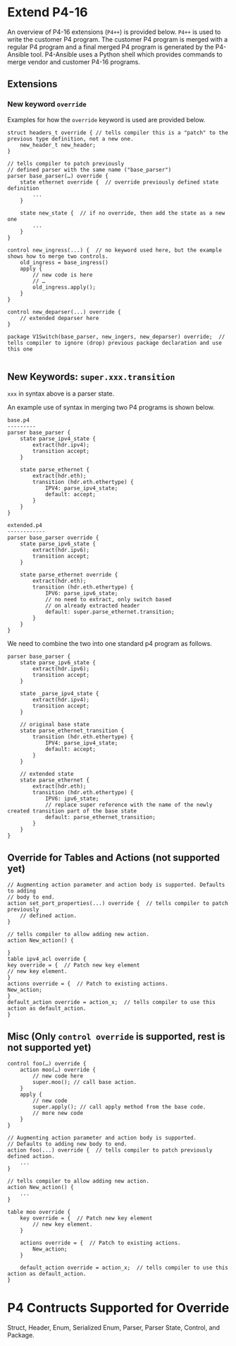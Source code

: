 # Extend P4-16

An overview of P4-16 extensions (`P4++`) is provided below.  `P4++` is used to write the customer P4 program.  The customer P4 program is merged with a regular P4 program and a final merged P4 program is generated by the P4-Ansible tool.  P4-Ansible uses a Python shell which provides commands to merge vendor and customer P4-16 programs.

## Extensions

### New keyword `override`
Examples for how the `override` keyword is used are provided below.

```p4
struct headers_t override { // tells compiler this is a "patch" to the previous type definition, not a new one.
    new_header_t new_header;
}

// tells compiler to patch previously
// defined parser with the same name ("base_parser")
parser base_parser(…) override {
    state ethernet override {  // override previously defined state definition
        ...
    }
    
    state new_state {  // if no override, then add the state as a new one
        ...
    }
}

control new_ingress(...) {  // no keyword used here, but the example shows how to merge two controls.
    old_ingress = base_ingress()
    apply {
        // new code is here
        // …
        old_ingress.apply();
    }
}

control new_deparser(...) override {
    // extended deparser here
}

package V1Switch(base_parser, new_ingers, new_deparser) override;  // tells compiler to ignore (drop) previous package declaration and use this one
	
```
## New Keywords: `super.xxx.transition`
`xxx` in syntax above is a parser state.

An example use of syntax in merging two P4 programs is shown below.

```p4
base.p4
---------
parser base_parser {
    state parse_ipv4_state {
        extract(hdr.ipv4);
        transition accept;
    }

    state parse_ethernet {
        extract(hdr.eth);
        transition (hdr.eth.ethertype) {
            IPV4: parse_ipv4_state;
            default: accept;
        }
    }
}
```

```p4
extended.p4
------------
parser base_parser override {
    state parse_ipv6_state {
        extract(hdr.ipv6);
        transition accept;
    }

    state parse_ethernet override {
        extract(hdr.eth);
        transition (hdr.eth.ethertype) {
            IPV6: parse_ipv6_state;
            // no need to extract, only switch based
            // on already extracted header
            default: super.parse_ethernet.transition;
        }
    }
}
```

We need to combine the two into one standard p4 program as follows.

```p4
parser base_parser { 
    state parse_ipv6_state {
        extract(hdr.ipv6);
        transition accept;
    }

    state _parse_ipv4_state {
        extract(hdr.ipv4);
        transition accept;
    }

    // original base state
    state parse_ethernet_transition {
        transition (hdr.eth.ethertype) {
            IPV4: parse_ipv4_state;
            default: accept;
        }
    }

    // extended state
    state parse_ethernet {
        extract(hdr.eth);
        transition (hdr.eth.ethertype) {
            IPV6: ipv6_state;
            // replace super reference with the name of the newly created transition part of the base state
            default: parse_ethernet_transition;
        }
    }
}
```

## Override for Tables and Actions (not supported yet)

```p4
// Augmenting action parameter and action body is supported. Defaults to adding
// body to end.
action set_port_properties(...) override {  // tells compiler to patch previously
    // defined action.
}

// tells compiler to allow adding new action.
action New_action() {

}
table ipv4_acl override {
key override = {  // Patch new key element
// new key element.
}
actions override = {  // Patch to existing actions.
New_action;
}
default_action override = action_x;  // tells compiler to use this action as default_action.
}
```

## Misc (Only `control override` is supported, rest is not supported yet)
```p4
control foo(…) override {
    action moo(…) override {
        // new code here
        super.moo(); // call base action.
    }
    apply {
        // new code
        super.apply(); // call apply method from the base code.
        // more new code
    }
}
```

```p4
// Augmenting action parameter and action body is supported. 
// Defaults to adding new body to end.
action foo(...) override {  // tells compiler to patch previously defined action.
    ...
}

// tells compiler to allow adding new action.
action New_action() {
    ...
}

table moo override {
    key override = {  // Patch new key element
        // new key element.
    }
    
    actions override = {  // Patch to existing actions.
        New_action;
    }  
    
    default_action override = action_x;  // tells compiler to use this action as default_action.
}
```
# P4 Contructs Supported for Override

Struct, Header, Enum, Serialized Enum, Parser, Parser State, Control, and Package.

